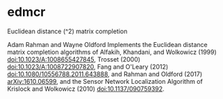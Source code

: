 # edmcr
Euclidean distance (^2) matrix completion 

Adam Rahman and Wayne Oldford 
Implements the Euclidean distance matrix completion algorithms of Alfakih, Khandani, and Wolkowicz (1999) <doi:10.1023/A:1008655427845>, Trosset (2000) <doi:10.1023/A:1008722907820>, Fang and O'Leary (2012) <doi:10.1080/10556788.2011.643888>, and Rahman and Oldford (2017) <arXiv:1610.06599>, and the Sensor Network Localization Algorithm of Krislock and Wolkowicz (2010) <doi:10.1137/090759392>.
